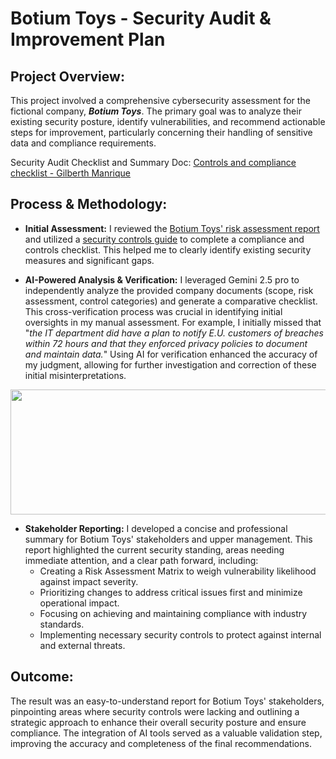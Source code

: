 # Botium Toys - Security Audit & Improvement Plan

## Project Overview:

This project involved a comprehensive cybersecurity assessment for the fictional company, ***Botium Toys***. The primary goal was to analyze their existing security posture, identify vulnerabilities, and recommend actionable steps for improvement, particularly concerning their handling of sensitive data and compliance requirements.

Security Audit Checklist and Summary Doc: [Controls and compliance checklist - Gilberth Manrique](https://docs.google.com/document/d/1eHHuZnmG7R7snKZpuEQE5EGCfeBS9vE76Wo7exYMtO4/edit?usp=sharing)

## Process & Methodology:

- <b>Initial Assessment:</b> I reviewed the [Botium Toys' risk assessment report](https://docs.google.com/document/d/1DIUSNPDelAgPOgVkeCpJQUHUEXjCk3U5gz1rGBMRyqQ/edit?tab=t.0) and utilized a [security controls guide](https://docs.google.com/document/d/1Tq_0eCgcnFa4TZVxts1C1rh7xY_2pf521y0HktnA6vk/edit?usp=sharing) to complete a compliance and controls checklist. This helped me to clearly identify existing security measures and significant gaps.

- <b>AI-Powered Analysis & Verification:</b> I leveraged Gemini 2.5 pro to independently analyze the provided company documents (scope, risk assessment, control categories) and generate a comparative checklist. This cross-verification process was crucial in identifying initial oversights in my manual assessment. For example, I initially missed that "*the IT department did have a plan to notify E.U. customers of breaches within 72 hours  and that they enforced privacy policies to document and maintain data.*" Using AI for verification enhanced the accuracy of my judgment, allowing for further investigation and correction of these initial misinterpretations.

<img src="https://github.com/user-attachments/assets/4ba4dfe7-aa16-43c5-a9ae-a524d9436aa2" width="700" height="200">

- <b>Stakeholder Reporting:</b> I developed a concise and professional summary for Botium Toys' stakeholders and upper management. This report highlighted the current security standing, areas needing immediate attention, and a clear path forward, including:
  - Creating a Risk Assessment Matrix to weigh vulnerability likelihood against impact severity.
  - Prioritizing changes to address critical issues first and minimize operational impact.
  - Focusing on achieving and maintaining compliance with industry standards.
  - Implementing necessary security controls to protect against internal and external threats.

## Outcome:

The result was an easy-to-understand report for Botium Toys' stakeholders, pinpointing areas where security controls were lacking and outlining a strategic approach to enhance their overall security posture and ensure compliance. The integration of AI tools served as a valuable validation step, improving the accuracy and completeness of the final recommendations.
